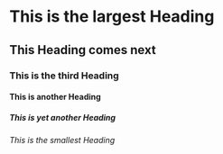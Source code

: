# This is the largest Heading
## This Heading comes next
### This is the third Heading
#### This is another Heading
##### This is yet another Heading
###### This is the smallest Heading

